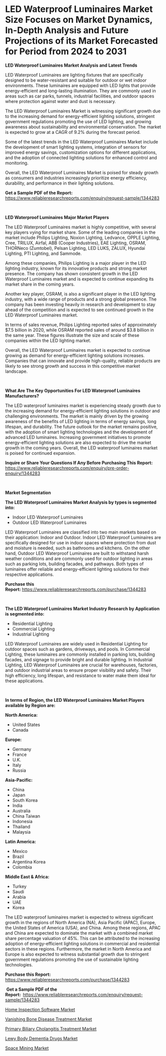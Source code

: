 <p><h1>LED Waterproof Luminaires Market Size Focuses on Market Dynamics, In-Depth Analysis and Future Projections of its Market Forecasted for Period from 2024 to 2031</h1></p><p><strong>LED Waterproof Luminaires Market Analysis and Latest Trends</strong></p>
<p><p>LED Waterproof Luminaires are lighting fixtures that are specifically designed to be water-resistant and suitable for outdoor or wet indoor environments. These luminaires are equipped with LED lights that provide energy-efficient and long-lasting illumination. They are commonly used in areas such as car parks, tunnels, industrial facilities, and outdoor spaces where protection against water and dust is necessary.</p><p>The LED Waterproof Luminaires Market is witnessing significant growth due to the increasing demand for energy-efficient lighting solutions, stringent government regulations promoting the use of LED lighting, and growing awareness about sustainability and environmental conservation. The market is expected to grow at a CAGR of 9.2% during the forecast period.</p><p>Some of the latest trends in the LED Waterproof Luminaires Market include the development of smart lighting systems, integration of sensors for improved energy savings, customization options for different applications, and the adoption of connected lighting solutions for enhanced control and monitoring.</p><p>Overall, the LED Waterproof Luminaires Market is poised for steady growth as consumers and industries increasingly prioritize energy efficiency, durability, and performance in their lighting solutions.</p></p>
<p><strong>Get a Sample PDF of the Report:&nbsp;</strong> <a href="https://www.reliableresearchreports.com/enquiry/request-sample/1344283">https://www.reliableresearchreports.com/enquiry/request-sample/1344283</a></p>
<p>&nbsp;</p>
<p><strong>LED Waterproof Luminaires Major Market Players</strong></p>
<p><p>The LED Waterproof Luminaires market is highly competitive, with several key players vying for market share. Some of the leading companies in the market include Philips Lighting, Noxion Lighting, Ledvance, OPPLE Lighting, Cree, TRILUX, Airfal, ABB (Cooper Industries), EAE Lighting, OSRAM, THORNeco (Zumtobel), Pelsan Lighting, LED LUKS, ZALUX, Hyundai Lighting, PTI Lighting, and Sammode.</p><p>Among these companies, Philips Lighting is a major player in the LED lighting industry, known for its innovative products and strong market presence. The company has shown consistent growth in the LED Waterproof Luminaires market and is expected to continue expanding its market share in the coming years.</p><p>Another key player, OSRAM, is also a significant player in the LED lighting industry, with a wide range of products and a strong global presence. The company has been investing heavily in research and development to stay ahead of the competition and is expected to see continued growth in the LED Waterproof Luminaires market.</p><p>In terms of sales revenue, Philips Lighting reported sales of approximately $7.5 billion in 2020, while OSRAM reported sales of around $3.8 billion in the same year. These figures illustrate the size and scale of these companies within the LED lighting market.</p><p>Overall, the LED Waterproof Luminaires market is expected to continue growing as demand for energy-efficient lighting solutions increases. Companies that can innovate and provide high-quality, reliable products are likely to see strong growth and success in this competitive market landscape.</p></p>
<p>&nbsp;</p>
<p><strong>What Are The Key Opportunities For LED Waterproof Luminaires Manufacturers?</strong></p>
<p><p>The LED waterproof luminaires market is experiencing steady growth due to the increasing demand for energy-efficient lighting solutions in outdoor and challenging environments. The market is mainly driven by the growing awareness of the benefits of LED lighting in terms of energy savings, long lifespan, and durability. The future outlook for the market remains positive, with the adoption of smart lighting technologies and the development of advanced LED luminaires. Increasing government initiatives to promote energy-efficient lighting solutions are also expected to drive the market growth in the coming years. Overall, the LED waterproof luminaires market is poised for continued expansion.</p></p>
<p><strong>Inquire or Share Your Questions If Any Before Purchasing This Report:</strong> <a href="https://www.reliableresearchreports.com/enquiry/pre-order-enquiry/1344283">https://www.reliableresearchreports.com/enquiry/pre-order-enquiry/1344283</a></p>
<p>&nbsp;</p>
<p><strong>Market Segmentation</strong></p>
<p><strong>The LED Waterproof Luminaires Market Analysis by types is segmented into:</strong></p>
<p><ul><li>Indoor LED Waterproof Luminaires</li><li>Outdoor LED Waterproof Luminaires</li></ul></p>
<p><p>LED Waterproof Luminaires are classified into two main markets based on their application: Indoor and Outdoor. Indoor LED Waterproof Luminaires are specifically designed for use in indoor spaces where protection from dust and moisture is needed, such as bathrooms and kitchens. On the other hand, Outdoor LED Waterproof Luminaires are built to withstand harsh weather conditions and are commonly used for outdoor lighting in areas such as parking lots, building facades, and pathways. Both types of luminaires offer reliable and energy-efficient lighting solutions for their respective applications.</p></p>
<p><strong>Purchase this Report:&nbsp;</strong><a href="https://www.reliableresearchreports.com/purchase/1344283">https://www.reliableresearchreports.com/purchase/1344283</a></p>
<p>&nbsp;</p>
<p><strong>The LED Waterproof Luminaires Market Industry Research by Application is segmented into:</strong></p>
<p><ul><li>Residential Lighting</li><li>Commercial Lighting</li><li>Industrial Lighting</li></ul></p>
<p><p>LED Waterproof Luminaires are widely used in Residential Lighting for outdoor spaces such as gardens, driveways, and pools. In Commercial Lighting, these luminaires are commonly installed in parking lots, building facades, and signage to provide bright and durable lighting. In Industrial Lighting, LED Waterproof Luminaires are crucial for warehouses, factories, and outdoor industrial areas to ensure proper visibility and safety. Their high efficiency, long lifespan, and resistance to water make them ideal for these applications.</p></p>
<p>&nbsp;</p>
<p><strong>In terms of Region, the LED Waterproof Luminaires Market Players available by Region are:</strong></p>
<p>
    <p> <strong> North America: </strong>
        <ul>
            <li>United States</li>
            <li>Canada</li>
        </ul>
        </p> 
    <p> <strong> Europe: </strong>
        <ul>
            <li>Germany</li>
            <li>France</li>
            <li>U.K.</li>
            <li>Italy</li>
            <li>Russia</li>
        </ul>
        </p> 
    <p> <strong> Asia-Pacific: </strong>
        <ul>
            <li>China</li>
            <li>Japan</li>
            <li>South Korea</li>
            <li>India</li>
            <li>Australia</li>
            <li>China Taiwan</li>
            <li>Indonesia</li>
            <li>Thailand</li>
            <li>Malaysia</li>
        </ul>
        </p> 
    <p> <strong> Latin America: </strong>
        <ul>
            <li>Mexico</li>
            <li>Brazil</li>
            <li>Argentina Korea</li>
            <li>Colombia</li>
        </ul>
        </p> 
    <p> <strong> Middle East & Africa: </strong>
        <ul>
            <li>Turkey</li>
            <li>Saudi</li>
            <li>Arabia</li>
            <li>UAE</li>
            <li>Korea</li>
        </ul>
    </p>
    </p>
<p><p>The LED waterproof luminaires market is expected to witness significant growth in the regions of North America (NA), Asia Pacific (APAC), Europe, the United States of America (USA), and China. Among these regions, APAC and China are expected to dominate the market with a combined market share percentage valuation of 45%. This can be attributed to the increasing adoption of energy-efficient lighting solutions in commercial and residential sectors in these regions. Furthermore, the market in North America and Europe is also expected to witness substantial growth due to stringent government regulations promoting the use of sustainable lighting technologies.</p></p>
<p><strong>Purchase this Report: </strong><a href="https://www.reliableresearchreports.com/purchase/1344283">https://www.reliableresearchreports.com/purchase/1344283</a></p>
<p>&nbsp;<strong>Get a Sample PDF of the Report:&nbsp;&nbsp;</strong><a href="https://www.reliableresearchreports.com/enquiry/request-sample/1344283">https://www.reliableresearchreports.com/enquiry/request-sample/1344283</a></p>
<p><strong></strong></p>
<p><p><a href="https://medium.com/@mariliehowe/home-inspection-software-market-comprehensive-assessment-by-type-application-and-geography-2b7158b3618d">Home Inspection Software Market</a></p><p><a href="https://medium.com/@patriciaday39/vanishing-bone-disease-treatment-market-size-reveals-the-best-marketing-channels-in-global-industry-a991882539db">Vanishing Bone Disease Treatment Market</a></p><p><a href="https://medium.com/@leliajewess/primary-biliary-cholangitis-treatment-market-the-key-to-successful-business-strategy-forecast-till-569c853a4448">Primary Biliary Cholangitis Treatment Market</a></p><p><a href="https://medium.com/@leliajewess/lewy-body-dementia-drugs-market-furnishes-information-on-market-share-market-trends-and-market-a9cb9029d4f3">Lewy Body Dementia Drugs Market</a></p><p><a href="https://medium.com/@boydsmitham726/space-mining-market-insight-market-trends-growth-forecasted-from-2024-to-2031-b4b203497651">Space Mining Market</a></p></p>